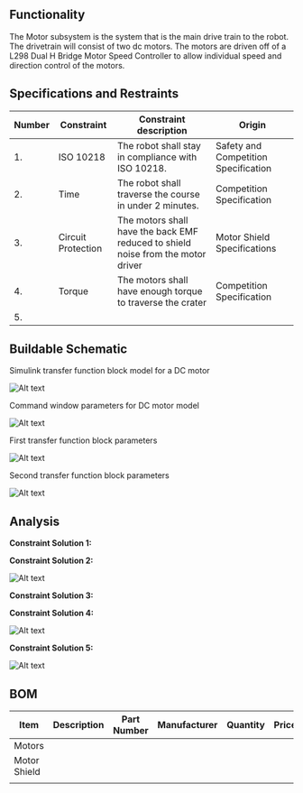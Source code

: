 ## Functionality
The Motor subsystem is the system that is the main drive train to the robot. The drivetrain will consist of two dc motors. The motors are driven off of a L298 Dual H Bridge Motor Speed Controller to allow individual speed and direction control of the motors. 

## Specifications and Restraints
| Number | Constraint | Constraint description | Origin |
|--------|----------------------|------------------------|--------|
| 1. | ISO 10218 | The robot shall stay in compliance with ISO 10218. | Safety and Competition Specification |
| 2. | Time |  The robot shall traverse the course in under 2 minutes.| Competition Specification |
| 3. | Circuit Protection |  The motors shall have the back EMF reduced to shield noise from the motor driver| Motor Shield Specifications |
| 4. | Torque |  The motors shall have enough torque to traverse the crater| Competition Specification |
| 5. |  |  |  |

## Buildable Schematic

Simulink transfer function block model for a DC motor

![Alt text](https://github.com/cebttu/CapstoneTeam1/blob/ConorOrr-Signoff-Motors/Documentation/Signoffs/Motors/Simulink_Model.png)

Command window parameters for DC motor model

![Alt text](https://github.com/cebttu/CapstoneTeam1/blob/ConorOrr-Signoff-Motors/Documentation/Signoffs/Motors/Command_parameters.png)

First transfer function block parameters 

![Alt text](https://github.com/cebttu/CapstoneTeam1/blob/ConorOrr-Signoff-Motors/Documentation/Signoffs/Motors/Transfer_block1.png)

Second transfer function block parameters

![Alt text](https://github.com/cebttu/CapstoneTeam1/blob/ConorOrr-Signoff-Motors/Documentation/Signoffs/Motors/Transfer_block2.png)

## Analysis

**Constraint Solution 1:**





**Constraint Solution 2:**



![Alt text](https://github.com/cebttu/CapstoneTeam1/blob/ConorOrr-Signoff-Motors/Documentation/Signoffs/Motors/RPM.png)

**Constraint Solution 3:**





**Constraint Solution 4:**


![Alt text](https://github.com/cebttu/CapstoneTeam1/blob/ConorOrr-Signoff-Motors/Documentation/Signoffs/Motors/Torque.png)


**Constraint Solution 5:**


![Alt text](https://github.com/cebttu/CapstoneTeam1/blob/ConorOrr-Signoff-Motors/Documentation/Signoffs/Motors/Current.png)

## BOM
| Item | Description | Part Number | Manufacturer | Quantity | Price | Total Price |
|------|-------------|-------------|--------------|----------|-------|-------------|
| Motors |  |  |  |  | | |
| Motor Shield | | | | | | |
| | | | | | | |
